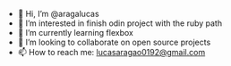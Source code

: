 - 👋 Hi, I’m @aragalucas
- 👀 I’m interested in finish odin project with the ruby path
- 🌱 I’m currently learning flexbox
- 💞️ I’m looking to collaborate on open source projects
- 📫 How to reach me: lucasaragao0192@gmail.com

<!---
aragalucas/aragalucas is a ✨ special ✨ repository because its `README.md` (this file) appears on your GitHub profile.
You can click the Preview link to take a look at your changes.
--->

